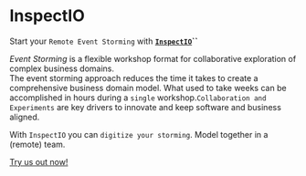 # InspectIO

Start your `Remote Event Storming` with [**`InspectIO`**](https://github.com/event-engine/inspectio/wiki)**\`\`**

_Event Storming_ is a flexible workshop format for collaborative exploration of complex business domains.  
The event storming approach reduces the time it takes to create a comprehensive business domain model. What used to take weeks can be accomplished in hours during a `single` workshop.`Collaboration and Experiments` are key drivers to innovate and keep software and business aligned. 

With `InspectIO` you can `digitize your storming`. Model together in a \(remote\) team. 

[Try us out now!](https://github.com/event-engine/inspectio/wiki)

